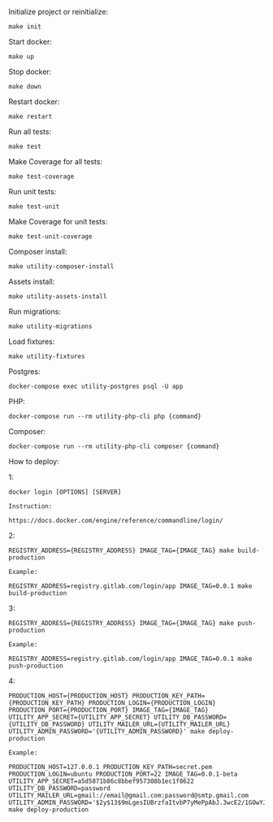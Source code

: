 Initialize project or reinitialize:

    make init

Start docker:

    make up

Stop docker:

    make down 

Restart docker:

    make restart

Run all tests:

    make test

Make Coverage for all tests:

    make test-coverage

Run unit tests:

    make test-unit

Make Coverage for unit tests:

    make test-unit-coverage

Composer install:

    make utility-composer-install

Assets install:

    make utility-assets-install

Run migrations:

    make utility-migrations

Load fixtures:

    make utility-fixtures

Postgres:

    docker-compose exec utility-postgres psql -U app
PHP:

    docker-compose run --rm utility-php-cli php {command}
Composer:

    docker-compose run --rm utility-php-cli composer {command}

How to deploy:

1:

    docker login [OPTIONS] [SERVER]

    Instruction:
    
    https://docs.docker.com/engine/reference/commandline/login/

2: 
    
    REGISTRY_ADDRESS={REGISTRY_ADDRESS} IMAGE_TAG={IMAGE_TAG} make build-production

    Example:
    
    REGISTRY_ADDRESS=registry.gitlab.com/login/app IMAGE_TAG=0.0.1 make build-production
    
3: 
    
    REGISTRY_ADDRESS={REGISTRY_ADDRESS} IMAGE_TAG={IMAGE_TAG} make push-production

    Example:
    
    REGISTRY_ADDRESS=registry.gitlab.com/login/app IMAGE_TAG=0.0.1 make push-production
    
4: 

    PRODUCTION_HOST={PRODUCTION_HOST} PRODUCTION_KEY_PATH={PRODUCTION_KEY_PATH} PRODUCTION_LOGIN={PRODUCTION_LOGIN} PRODUCTION_PORT={PRODUCTION_PORT} IMAGE_TAG={IMAGE_TAG} UTILITY_APP_SECRET={UTILITY_APP_SECRET} UTILITY_DB_PASSWORD={UTILITY_DB_PASSWORD} UTILITY_MAILER_URL={UTILITY_MAILER_URL} UTILITY_ADMIN_PASSWORD='{UTILITY_ADMIN_PASSWORD}' make deploy-production
    
    Example:
    
    PRODUCTION_HOST=127.0.0.1 PRODUCTION_KEY_PATH=secret.pem PRODUCTION_LOGIN=ubuntu PRODUCTION_PORT=22 IMAGE_TAG=0.0.1-beta UTILITY_APP_SECRET=a5d5871b86c8bbef957308b1ec1f8622 UTILITY_DB_PASSWORD=password UTILITY_MAILER_URL=gmail://email@gmail.com:password@smtp.gmail.com UTILITY_ADMIN_PASSWORD='$2y$13$9mLgesIUBrzfaItvbP7yMePpAbJ.3wcE2/1GOwYJ9FEA40JSuIHJi' make deploy-production

